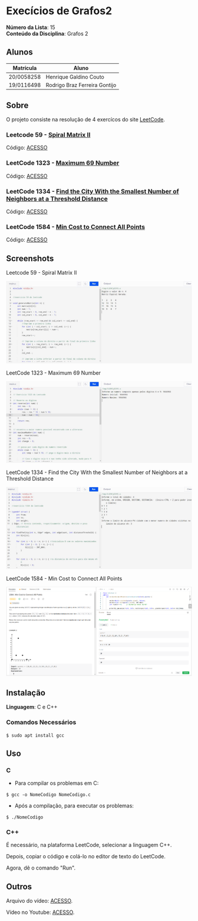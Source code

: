 # Execícios de Grafos2

**Número da Lista**: 15<br>
**Conteúdo da Disciplina**: Grafos 2<br>

## Alunos
|Matrícula | Aluno |
| -- | -- |
| 20/0058258  |  Henrique Galdino Couto |
| 19/0116498  |  Rodrigo Braz Ferreira Gontijo |

## Sobre 
O projeto consiste na resolução de 4 exercícos do site [LeetCode](https://leetcode.com/problemset/all/).

### Leetcode 59 - [Spiral Matrix II](https://leetcode.com/problems/spiral-matrix-ii/)
Código: [ACESSO](/codigos/59.c)<br>
    
### LeetCode 1323 - [Maximum 69 Number](https://leetcode.com/problems/maximum-69-number/)
Código: [ACESSO](/codigos/1323.c)<br>
    
### LeetCode 1334 - [Find the City With the Smallest Number of Neighbors at a Threshold Distance](https://leetcode.com/problems/find-the-city-with-the-smallest-number-of-neighbors-at-a-threshold-distance/)
Código: [ACESSO](/codigos/1334.c)<br>

### LeetCode 1584 - [Min Cost to Connect All Points](https://leetcode.com/problems/min-cost-to-connect-all-points/)
Código: [ACESSO](/codigos/1584.cpp)<br>

## Screenshots
Leetcode 59 - Spiral Matrix II<br>

![image](/assets/59.jpeg)
  
LeetCode 1323 - Maximum 69 Number<br>

![image](/assets/1323.jpeg)

LeetCode 1334 - Find the City With the Smallest Number of Neighbors at a Threshold Distance<br>

![image](/assets/1334.jpeg)

LeetCode 1584 - Min Cost to Connect All Points<br>

![image](/assets/1584.png)

## Instalação 
**Linguagem**: C e C++<br>

### **Comandos Necessários**
```
$ sudo apt install gcc
```
## Uso 
### C

* Para compilar os problemas em C:
```
$ gcc -o NomeCodigo NomeCodigo.c
```
* Após a compilação, para executar os problemas:
```
$ ./NomeCodigo
```

### C++

É necessário, na plataforma LeetCode, selecionar a linguagem C++.<br>

Depois, copiar o código e colá-lo no editor de texto do LeetCode.<br>

Agora, dê o comando "Run".

## Outros 

Arquivo do vídeo: [ACESSO](apresentacao-grafos2.mp4).

Vídeo no Youtube: [ACESSO](https://www.youtube.com/watch?v=gTahHfxlTv4). 
